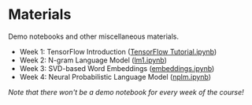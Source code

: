 # Materials

Demo notebooks and other miscellaneous materials.

- Week 1: TensorFlow Introduction ([TensorFlow Tutorial.ipynb](week1/TensorFlow%20Tutorial.ipynb))
- Week 2: N-gram Language Model ([lm1.ipynb](week2/lm1.ipynb))
- Week 3: SVD-based Word Embeddings ([embeddings.ipynb](week3/embeddings.ipynb))
- Week 4: Neural Probabilistic Language Model ([nplm.ipynb](week4/nplm.ipynb))

*Note that there won't be a demo notebook for every week of the course!*

